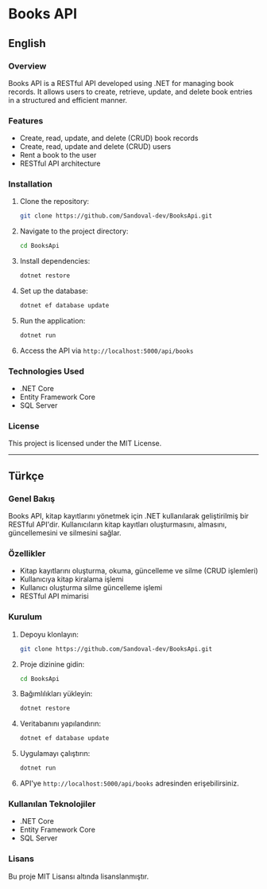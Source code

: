 # Books API

## English

### Overview
Books API is a RESTful API developed using .NET for managing book records. It allows users to create, retrieve, update, and delete book entries in a structured and efficient manner.

### Features
- Create, read, update, and delete (CRUD) book records
- Create, read, update and delete (CRUD) users
- Rent a book to the user
- RESTful API architecture

### Installation
1. Clone the repository:
   ```sh
   git clone https://github.com/Sandoval-dev/BooksApi.git
   ```
2. Navigate to the project directory:
   ```sh
   cd BooksApi
   ```
3. Install dependencies:
   ```sh
   dotnet restore
   ```
4. Set up the database:
   ```sh
   dotnet ef database update
   ```
5. Run the application:
   ```sh
   dotnet run
   ```
6. Access the API via `http://localhost:5000/api/books`

### Technologies Used
- .NET Core
- Entity Framework Core
- SQL Server

### License
This project is licensed under the MIT License.

---

## Türkçe

### Genel Bakış
Books API, kitap kayıtlarını yönetmek için .NET kullanılarak geliştirilmiş bir RESTful API'dir. Kullanıcıların kitap kayıtları oluşturmasını, almasını, güncellemesini ve silmesini sağlar.

### Özellikler
- Kitap kayıtlarını oluşturma, okuma, güncelleme ve silme (CRUD işlemleri)
- Kullanıcıya kitap kiralama işlemi
- Kullanıcı oluşturma silme güncelleme işlemi
- RESTful API mimarisi

### Kurulum
1. Depoyu klonlayın:
   ```sh
   git clone https://github.com/Sandoval-dev/BooksApi.git
   ```
2. Proje dizinine gidin:
   ```sh
   cd BooksApi
   ```
3. Bağımlılıkları yükleyin:
   ```sh
   dotnet restore
   ```
4. Veritabanını yapılandırın:
   ```sh
   dotnet ef database update
   ```
5. Uygulamayı çalıştırın:
   ```sh
   dotnet run
   ```
6. API'ye `http://localhost:5000/api/books` adresinden erişebilirsiniz.

### Kullanılan Teknolojiler
- .NET Core
- Entity Framework Core
- SQL Server

### Lisans
Bu proje MIT Lisansı altında lisanslanmıştır.
